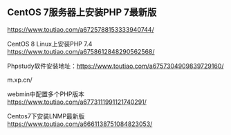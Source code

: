 ## CentOS 7服务器上安装PHP 7最新版
https://www.toutiao.com/a6725788153333940744/


CentOS 8 Linux上安装PHP 7.4 
https://www.toutiao.com/a6758612848290562568/


Phpstudy软件安装地址：https://www.toutiao.com/a6757304909839729160/

m.xp.cn/


webmin中配置多个PHP版本
https://www.toutiao.com/a6773111991121740291/


Centos7下安装LNMP最新版
https://www.toutiao.com/a6661138751084823053/

